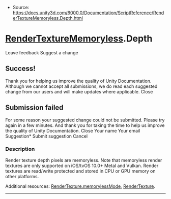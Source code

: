 * Source: https://docs.unity3d.com/6000.0/Documentation/ScriptReference/RenderTextureMemoryless.Depth.html

#  [RenderTextureMemoryless](https://docs.unity3d.com/6000.0/Documentation/ScriptReference/RenderTextureMemoryless.html).Depth
Leave feedback
Suggest a change
## Success!
Thank you for helping us improve the quality of Unity Documentation. Although we cannot accept all submissions, we do read each suggested change from our users and will make updates where applicable.
Close
## Submission failed
For some reason your suggested change could not be submitted. Please <a>try again</a> in a few minutes. And thank you for taking the time to help us improve the quality of Unity Documentation.
Close
Your name Your email Suggestion* Submit suggestion
Cancel
### Description
Render texture depth pixels are memoryless.
Note that memoryless render textures are only supported on iOS/tvOS 10.0+ Metal and Vulkan. Render textures are read/write protected and stored in CPU or GPU memory on other platforms.  
  
Additional resources: [RenderTexture.memorylessMode](https://docs.unity3d.com/6000.0/Documentation/ScriptReference/RenderTexture-memorylessMode.html), [RenderTexture](https://docs.unity3d.com/6000.0/Documentation/ScriptReference/RenderTexture.html).
* * *

